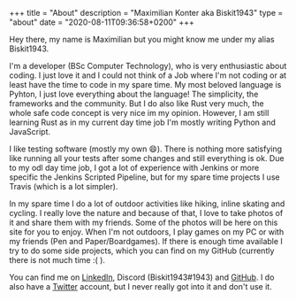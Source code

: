 +++
title = "About"
description = "Maximilian Konter aka Biskit1943"
type = "about"
date = "2020-08-11T09:36:58+0200"
+++

Hey there, my name is Maximilian but you might know me under my alias
Biskit1943.

I'm a developer (BSc Computer Technology), who is very enthusiastic about
coding. I just love it and I could not think of a Job where I'm not coding or
at least have the time to code in my spare time. My most beloved language is
Pyhton, I just love everything about the language! The simplicity, the
frameworks and the community. But I do also like Rust very much, the whole
safe code concept is very nice im my opinion. However, I am still learning
Rust as in my current day time job I'm mostly writing Python and JavaScript.

I like testing software (mostly my own :smile:). There is nothing more
satisfying like running all your tests after some changes and still everything
is ok. Due to my odl day time job, I got a lot of experience with Jenkins or
more specific the Jenkins Scripted Pipeline, but for my spare time projects I
use Travis (which is a lot simpler).

In my spare time I do a lot of outdoor activities like hiking, inline skating
and cycling. I really love the nature and because of that, I love to take
photos of it and share them with my friends. Some of the photos will be here on
this site for you to enjoy. When I'm not outdoors, I play games on my PC or
with my friends (Pen and Paper/Boardgames). If there is enough time available
I try to do some side projects, which you can find on my GitHub (currently
there is not much time :( ).

You can find me on [LinkedIn](https://www.linkedin.com/in/biskit1943/),
Discord (Biskit1943#1943) and [GitHub](https://github.com/Biskit1943). I do
also have a [Twitter](https://twitter.com/Biskit1943) account, but I never
really got into it and don't use it.

